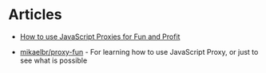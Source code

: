 # Articles

- [How to use JavaScript Proxies for Fun and Profit](https://medium.com/dailyjs/how-to-use-javascript-proxies-for-fun-and-profit-365579d4a9f8)

- [mikaelbr/proxy-fun](https://github.com/mikaelbr/proxy-fun/) - For learning how to use JavaScript Proxy, or just to see what is possible
